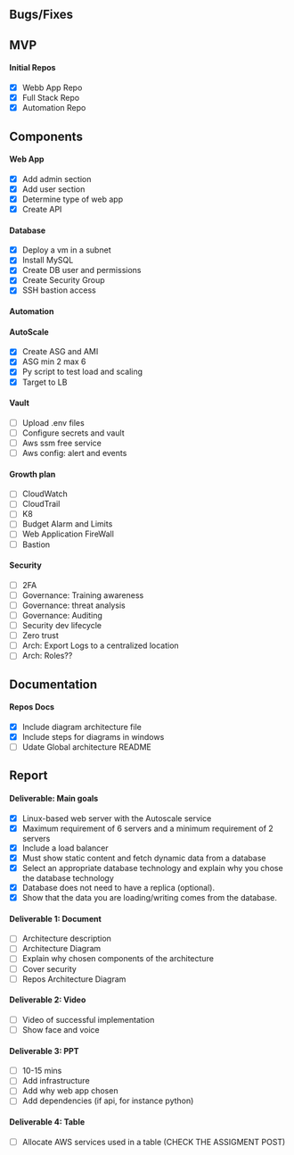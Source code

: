 ## Bugs/Fixes
## MVP
#### Initial Repos
- [x] Webb App Repo
- [x] Full Stack Repo
- [x] Automation Repo
## Components
#### Web App
- [x] Add admin section
- [x] Add user section
- [x] Determine type of web app
- [x] Create API
#### Database
- [x] Deploy a vm in a subnet
- [x] Install MySQL
- [x] Create DB user and permissions
- [x] Create Security Group
- [x] SSH bastion access
#### Automation
#### AutoScale
- [x] Create ASG and AMI
- [x] ASG min 2 max 6
- [x] Py script to test load and scaling
- [x] Target to LB
#### Vault
- [ ] Upload .env files
- [ ] Configure secrets and vault
- [ ] Aws ssm free service
- [ ] Aws config: alert and events
#### Growth plan
- [ ] CloudWatch
- [ ] CloudTrail
- [ ] K8
- [ ] Budget Alarm and Limits
- [ ] Web Application FireWall
- [ ] Bastion
#### Security
- [ ] 2FA
- [ ] Governance: Training awareness
- [ ] Governance: threat analysis
- [ ] Governance: Auditing
- [ ] Security dev lifecycle
- [ ] Zero trust
- [ ] Arch: Export Logs to a centralized location
- [ ] Arch: Roles??
## Documentation
#### Repos Docs
- [x] Include diagram architecture file
- [x] Include steps for diagrams in windows
- [ ] Udate Global architecture README
## Report
#### Deliverable: Main goals
- [x] Linux-based web server with the Autoscale service
- [x] Maximum requirement of 6 servers and a minimum requirement of 2 servers
- [x] Include a load balancer
- [x] Must show static content and fetch dynamic data from a database
- [x] Select an appropriate database technology and explain why you chose the database technology
- [x] Database does not need to have a replica (optional).
- [x] Show that the data you are loading/writing comes from the database.
#### Deliverable 1: Document
- [ ] Architecture description
- [ ] Architecture Diagram
- [ ] Explain why chosen components of the architecture
- [ ] Cover security
- [ ] Repos Architecture Diagram
#### Deliverable 2: Video
- [ ] Video of successful implementation
- [ ] Show face and voice
#### Deliverable 3: PPT
- [ ] 10-15 mins
- [ ] Add infrastructure
- [ ] Add why web app chosen
- [ ] Add dependencies (if api, for instance python)
#### Deliverable 4: Table
- [ ] Allocate AWS services used in a table (CHECK THE ASSIGMENT POST)